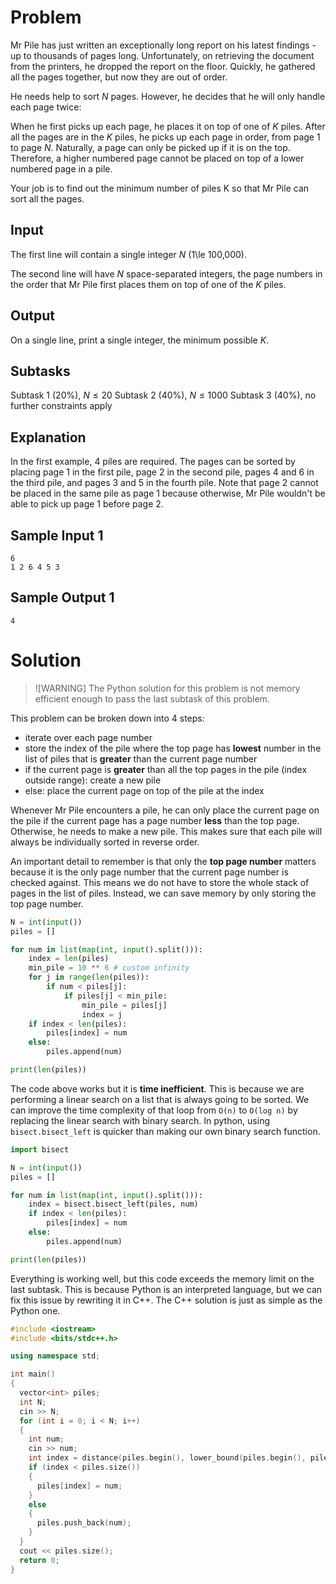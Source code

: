 # Problem

Mr Pile has just written an exceptionally long report on his latest findings - up to thousands of pages long. Unfortunately, on retrieving the document from the printers, he dropped the report on the floor. Quickly, he gathered all the pages together, but now they are out of order.

He needs help to sort $N$ pages. However, he decides that he will only handle each page twice:

When he first picks up each page, he places it on top of one of $K$ piles.
After all the pages are in the $K$ piles, he picks up each page in order, from page $1$ to page $N$.
Naturally, a page can only be picked up if it is on the top. Therefore, a higher numbered page cannot be placed on top of a lower numbered page in a pile.

Your job is to find out the minimum number of piles K so that Mr Pile can sort all the pages.

## Input
The first line will contain a single integer $N$ (1\le 100,000).

The second line will have $N$ space-separated integers, the page numbers in the order that Mr Pile first places them on top of one of the $K$ piles.

## Output
On a single line, print a single integer, the minimum possible $K$.

## Subtasks
Subtask 1 (20%), $N\le 20$
Subtask 2 (40%), $N\le 1000$
Subtask 3 (40%), no further constraints apply
## Explanation
In the first example, 4 piles are required. The pages can be sorted by placing page 1 in the first pile, page 2 in the second pile, pages 4 and 6 in the third pile, and pages 3 and 5 in the fourth pile. Note that page 2 cannot be placed in the same pile as page 1 because otherwise, Mr Pile wouldn't be able to pick up page 1 before page 2.

## Sample Input 1
```
6
1 2 6 4 5 3
```
## Sample Output 1
```
4
```

# Solution

> ![WARNING]
> The Python solution for this problem is not memory efficient enough to pass the last subtask of this problem.

This problem can be broken down into 4 steps:
- iterate over each page number
- store the index of the pile where the top page has **lowest** number in the list of piles that is **greater** than the current page number
- if the current page is **greater** than all the top pages in the pile (index outside range): create a new pile
- else: place the current page on top of the pile at the index

Whenever Mr Pile encounters a pile, he can only place the current page on the pile if the current page has a page number **less** than the top page. Otherwise, he needs to make a new pile. This makes sure that each pile will always be individually sorted in reverse order.

An important detail to remember is that only the **top page number** matters because it is the only page number that the current page number is checked against. This means we do not have to store the whole stack of pages in the list of piles. Instead, we can save memory by only storing the top page number.

```py
N = int(input())
piles = []

for num in list(map(int, input().split())):
    index = len(piles)
    min_pile = 10 ** 6 # custom infinity
    for j in range(len(piles)):
        if num < piles[j]:
            if piles[j] < min_pile:
                min_pile = piles[j]
                index = j
    if index < len(piles):
        piles[index] = num
    else:
        piles.append(num)

print(len(piles))
```

The code above works but it is **time inefficient**. This is because we are performing a linear search on a list that is always going to be sorted. We can improve the time complexity of that loop from `O(n)` to `O(log n)` by replacing the linear search with binary search. In python, using `bisect.bisect_left` is quicker than making our own binary search function.

```py
import bisect

N = int(input())
piles = []

for num in list(map(int, input().split())):
    index = bisect.bisect_left(piles, num)
    if index < len(piles):
        piles[index] = num
    else:
        piles.append(num)

print(len(piles))
```

Everything is working well, but this code exceeds the memory limit on the last subtask. This is because Python is an interpreted language, but we can fix this issue by rewriting it in C++. The C++ solution is just as simple as the Python one.

```cpp
#include <iostream>
#include <bits/stdc++.h>

using namespace std;

int main()
{
  vector<int> piles;
  int N;
  cin >> N;
  for (int i = 0; i < N; i++)
  {
    int num;
    cin >> num;
    int index = distance(piles.begin(), lower_bound(piles.begin(), piles.end(), num));
    if (index < piles.size())
    {
      piles[index] = num;
    }
    else
    {
      piles.push_back(num);
    }
  }
  cout << piles.size();
  return 0;
}
```